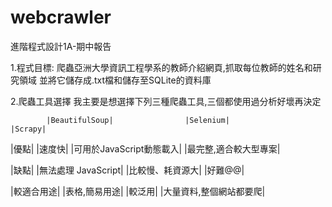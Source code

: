 # webcrawler
進階程式設計1A-期中報告

1.程式目標:
爬蟲亞洲大學資訊工程學系的教師介紹網頁,抓取每位教師的姓名和研究領域
並將它儲存成.txt檔和儲存至SQLite的資料庫

2.爬蟲工具選擇
我主要是想選擇下列三種爬蟲工具,三個都使用過分析好壞再決定

            |BeautifulSoup|                |Selenium|               |Scrapy|
|優點|             |速度快|                |可用於JavaScript動態載入|     |最完整,適合較大型專案|

|缺點|            |無法處理 JavaScript|                |比較慢、耗資源大|                      |好難@@|
 
|較適合用途|          |表格,簡易用途|                           |較泛用|                        |大量資料,整個網站都要爬|
